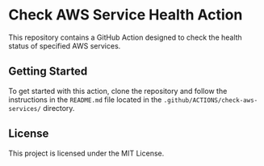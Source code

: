 # Check AWS Service Health Action

This repository contains a GitHub Action designed to check the health status of specified AWS services.

## Getting Started

To get started with this action, clone the repository and follow the instructions in the `README.md` file located in the `.github/ACTIONS/check-aws-services/` directory.

## License

This project is licensed under the MIT License.
